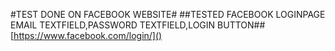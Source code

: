 #TEST DONE ON FACEBOOK WEBSITE#
##TESTED FACEBOOK LOGINPAGE EMAIL TEXTFIELD,PASSWORD TEXTFIELD,LOGIN BUTTON##
[https://www.facebook.com/login/]()

